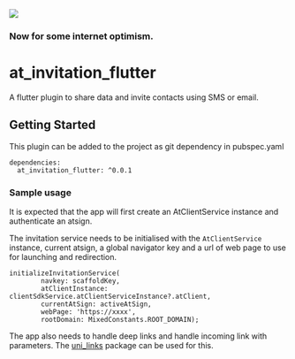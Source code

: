 <img src="https://atsign.dev/assets/img/@developersmall.png?sanitize=true">

### Now for some internet optimism.

# at_invitation_flutter

A flutter plugin to share data and invite contacts using SMS or email.

## Getting Started

This plugin can be added to the project as git dependency in pubspec.yaml

```
dependencies:
  at_invitation_flutter: ^0.0.1
```

### Sample usage
It is expected that the app will first create an AtClientService instance and authenticate an atsign.

The invitation service needs to be initialised with the `AtClientService` instance, current atsign, a global navigator key and a url of web page to use for launching and redirection.

```
initializeInvitationService(
        navkey: scaffoldKey,
        atClientInstance: clientSdkService.atClientServiceInstance?.atClient,
        currentAtSign: activeAtSign,
        webPage: 'https://xxxx',
        rootDomain: MixedConstants.ROOT_DOMAIN);
```

The app also needs to handle deep links and handle incoming link with parameters.
The [uni_links](https://pub.dev/packages/uni_links) package can be used for this.